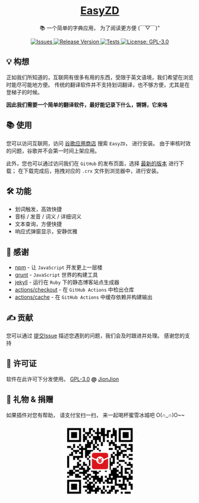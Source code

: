 <div align="center">
  <br>

  <a href="https://github.com/jionjion/EasyZD">
    <h1>EasyZD</h1>
  </a>

  <p>📚 一个简单的字典应用， 为了阅读更方便 (￣▽￣)" </p>

</div>

<div align="center">

  <a href="https://github.com/jionjion/EasyZD/issues">
    <img src="https://img.shields.io/github/issues/jionjion/EasyZD" alt="Issues" />
  </a>

  <a href="https://github.com/jionjion/EasyZD/releases">
    <img src="https://img.shields.io/github/v/release/jionjion/EasyZD" alt="Release Version" />
  </a>

  <a href="https://jeffreytse.github.io/jekyll-deploy-action">
    <img src="https://github.com/jionjion/EasyZD/actions/workflows/build-jekyll.yml/badge.svg" alt="Tests" />
  </a>

  <a href="https://www.gnu.org/licenses/licenses.html">
    <img src="https://img.shields.io/github/license/jionjion/EasyZD" alt="License: GPL-3.0" />
  </a>

</div>


## 💡 构想

正如我们所知道的，互联网有很多有用的东西，受限于英文语境，我们希望在浏览时能尽可能地方便。
传统的翻译软件并不支持划词翻译，也不够方便，尤其是在登梯子的时候。

**因此我们需要一个简单的翻译软件，最好能记录下什么，锵锵，它来咯**


## 📚 使用

您可以访问互联网，访问 [谷歌应用商店](https://chrome.google.com/webstore/category/extensions) 搜索 `EasyZD`， 进行安装。
由于审核时效的问题，谷歌并不会第一时间上架应用。

此外，您也可以通过访问我们在 `GitHub` 的发布页面，选择 [最新的版本](!https://github.com/jionjion/EasyZD/releases/tag/release-latest) 进行下载；
在下载完成后，拖拽对应的 `.crx` 文件到浏览器中，进行安装。


## 🛠️ 功能

- 划词触发，高效快捷
- 音标 / 发音 / 词义 / 详细词义
- 文本查询，方便快捷
- 响应式弹窗显示，安静优雅


## 🌱 感谢

- [npm](https://www.npmjs.com/) - 让 `JavaScript` 开发更上一层楼
- [grunt](https://www.gruntjs.net/) - `JavaScript` 世界的构建工具
- [jekyll](https://github.com/jekyll/jekyll) - 运行在 `Ruby` 下的静态博客站点生成器
- [actions/checkout](https://github.com/actions/checkout) - 在 `GitHub Actions` 中检出仓库
- [actions/cache](https://github.com/actions/cache) - 在 `GitHub Actions` 中缓存依赖并构建输出


## ✍️ 贡献

您可以通过 [提交Issue](https://github.com/jionjion/EasyZD/issues/new) 描述您遇到的问题，我们会及时跟进并处理。
感谢您的支持


## 🌈 许可证
软件在此许可下分发使用。 [GPL-3.0](https://www.gnu.org/licenses/licenses.html) **@** [JionJion](https://github.com/jionjion)


## 🎁 礼物 & 捐赠

如果插件对您有帮助， 请支付宝扫一扫， 来一起喝杯蜜雪冰城吧 O(∩_∩)O~~

<div align="center">
  <img alt="支付宝扫一扫" src="https://raw.githubusercontent.com/jionjion/EasyZD/dev/src/image/red-packet.png" width="200" height="200"/>
</div>